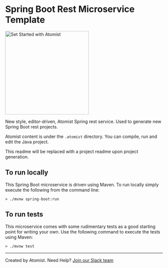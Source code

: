 # Spring Boot Rest Microservice Template

[<img src="https://images.atomist.com/button/create-project.png" width="267" alt="Set Started with Atomist"/>](https://api.atomist.com/v1/projects/generators/16271c54-e671-4be6-a30c-084aba8083ed)

New style, editor-driven, Atomist Spring rest service. Used to generate new Spring Boot rest projects.

Atomist content is under the `.atomist` directory. You can compile, run and edit the Java project.

This readme will be replaced with a project readme upon project generation.

To run locally
--------------

This Spring Boot microservice is driven using Maven. To run locally simply execute the following from the command line:

```shell
> ./mvnw spring-boot:run
```

To run tests
------------

This microservice comes with some rudimentary tests as a good starting point for writing your own. Use the following command to execute the tests using Maven:

```shell
> ./mvnw test
```

---
Created by Atomist. Need Help? <a href="https://join.atomist.com/">Join our Slack team</a>
